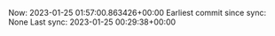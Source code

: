 Now: 2023-01-25 01:57:00.863426+00:00 Earliest commit since sync: None Last sync: 2023-01-25 00:29:38+00:00
